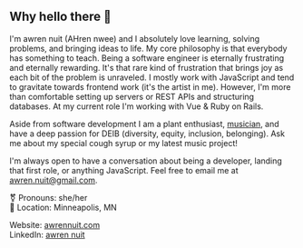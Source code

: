 ## Why hello there 👋

I'm awren nuit (AHren nwee) and I absolutely love learning, solving problems, and bringing ideas to life.  My core philosophy is that everybody has something to teach.  Being a software engineer is eternally frustrating and eternally rewarding.  It's that rare kind of frustration that brings joy as each bit of the problem is unraveled.  I mostly work with JavaScript and tend to gravitate towards frontend work (it's the artist in me). However, I'm more than comfortable setting up servers or REST APIs and structuring databases. At my current role I'm working with Vue & Ruby on Rails.

Aside from software development I am a plant enthusiast, [musician](https://cavebirdrecords.bandcamp.com/), and have a deep passion for DEIB (diversity, equity, inclusion, belonging).  Ask me about my special cough syrup or my latest music project!

I'm always open to have a conversation about being a developer, landing that first role, or anything JavaScript. Feel free to email me at awren.nuit@gmail.com.

⚧️ Pronouns: she/her<br />
📍 Location: Minneapolis, MN

Website: [awrennuit.com](http://awrennuit.com)<br />
LinkedIn: [awren nuit](https://www.linkedin.com/in/awren-nuit/)
